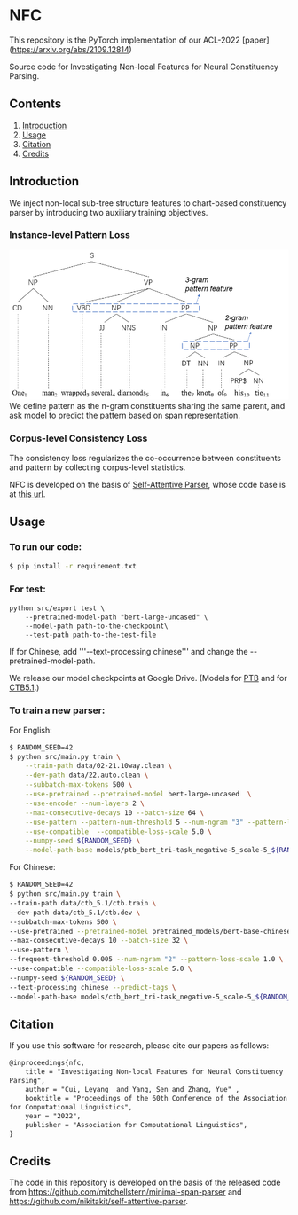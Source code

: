 # NFC

This repository is the PyTorch implementation of our ACL-2022 [paper] (https://arxiv.org/abs/2109.12814)

Source code for Investigating Non-local Features for Neural Constituency Parsing.

## Contents
1. [Introduction](#Introduction)
2. [Usage](#usage)
3. [Citation](#citation)
4. [Credits](#credits)

## Introduction

We inject non-local sub-tree structure features to chart-based constituency parser by introducing two auxiliary training objectives.

### Instance-level Pattern Loss
<img src="figure/intro.png" width="1000">
We define pattern as the n-gram constituents sharing the same parent, and ask model to predict the pattern based on span representation.

### Corpus-level Consistency Loss
The consistency loss regularizes the co-occurrence between constituents and pattern by collecting corpus-level statistics.



NFC is developed on the basis of [Self-Attentive Parser](https://arxiv.org/abs/1805.01052), whose code base is at [this url](https://github.com/nikitakit/self-attentive-parser).

## Usage

### To run our code:
```bash
$ pip install -r requirement.txt
```

### For test:
```
python src/export test \
    --pretrained-model-path "bert-large-uncased" \
    --model-path path-to-the-checkpoint\
    --test-path path-to-the-test-file
```
If for Chinese, add '''--text-processing chinese''' and change the --pretrained-model-path. 

We release our model checkpoints at Google Drive. (Models for [PTB](https://drive.google.com/file/d/1GD-u3CIxRz20bFjhaYGOVJtyt8Patwz-/view?usp=sharing) and for [CTB5.1](https://drive.google.com/file/d/1vpGTii40PgOllAen43CzNNeWprO4fMCn/view?usp=sharing).)




### To train a new parser:

For English:
```bash
$ RANDOM_SEED=42
$ python src/main.py train \
    --train-path data/02-21.10way.clean \
    --dev-path data/22.auto.clean \
    --subbatch-max-tokens 500 \
    --use-pretrained --pretrained-model bert-large-uncased  \
    --use-encoder --num-layers 2 \
    --max-consecutive-decays 10 --batch-size 64 \
    --use-pattern --pattern-num-threshold 5 --num-ngram "3" --pattern-loss-scale 1.0 \
    --use-compatible  --compatible-loss-scale 5.0 \
    --numpy-seed ${RANDOM_SEED} \
    --model-path-base models/ptb_bert_tri-task_negative-5_scale-5_${RANDOM_SEED}
```

For Chinese:
```bash
$ RANDOM_SEED=42
$ python src/main.py train \
--train-path data/ctb_5.1/ctb.train \
--dev-path data/ctb_5.1/ctb.dev \
--subbatch-max-tokens 500 \
--use-pretrained --pretrained-model pretrained_models/bert-base-chinese \
--max-consecutive-decays 10 --batch-size 32 \
--use-pattern \
--frequent-threshold 0.005 --num-ngram "2" --pattern-loss-scale 1.0 \
--use-compatible --compatible-loss-scale 5.0 \
--numpy-seed ${RANDOM_SEED} \
--text-processing chinese --predict-tags \
--model-path-base models/ctb_bert_tri-task_negative-5_scale-5_${RANDOM_SEED}
```








## Citation

If you use this software for research, please cite our papers as follows:

```
@inproceedings{nfc,
    title = "Investigating Non-local Features for Neural Constituency Parsing",
    author = "Cui, Leyang  and Yang, Sen and Zhang, Yue" ,
    booktitle = "Proceedings of the 60th Conference of the Association for Computational Linguistics",
    year = "2022",
    publisher = "Association for Computational Linguistics",
}
```

## Credits

The code in this repository is developed on the basis of the released code from https://github.com/mitchellstern/minimal-span-parser and https://github.com/nikitakit/self-attentive-parser.
